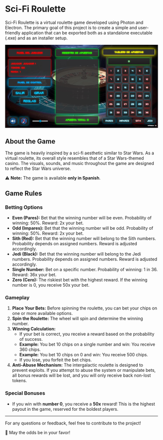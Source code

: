 # Sci-Fi Roulette

Sci-Fi Roulette is a virtual roulette game developed using Photon and Electron. The primary goal of this project is to create a simple and user-friendly application that can be exported both as a standalone executable (.exe) and as an installer setup.

![Game ScreenShot](assets/images/backgrounds/ScreenShot.jpg)

## About the Game

The game is heavily inspired by a sci-fi aesthetic similar to Star Wars. As a virtual roulette, its overall style resembles that of a Star Wars-themed casino. The visuals, sounds, and music throughout the game are designed to reflect the Star Wars universe.

⚠ **Note:** The game is available **only in Spanish**.

## Game Rules

### Betting Options

- **Even (Pares):** Bet that the winning number will be even. Probability of winning: 50%. Reward: 2x your bet.
- **Odd (Impares):** Bet that the winning number will be odd. Probability of winning: 50%. Reward: 2x your bet.
- **Sith (Red):** Bet that the winning number will belong to the Sith numbers. Probability depends on assigned numbers. Reward is adjusted accordingly.
- **Jedi (Black):** Bet that the winning number will belong to the Jedi numbers. Probability depends on assigned numbers. Reward is adjusted accordingly.
- **Single Number:** Bet on a specific number. Probability of winning: 1 in 36. Reward: 36x your bet.
- **Zero (Cero):** The riskiest bet with the highest reward. If the winning number is 0, you receive 50x your bet.

### Gameplay

1. **Place Your Bets:** Before spinning the roulette, you can bet your chips on one or more available options.
2. **Spin the Roulette:** The wheel will spin and determine the winning number.
3. **Winning Calculation:**
   - If your bet is correct, you receive a reward based on the probability of success.
   - **Example:** You bet 10 chips on a single number and win: You receive 360 chips.
   - **Example:** You bet 10 chips on 0 and win: You receive 500 chips.
   - If you lose, you forfeit the bet chips.
4. **Anti-Abuse Mechanism:** The intergalactic roulette is designed to prevent exploits. If you attempt to abuse the system or manipulate bets, all bonus rewards will be lost, and you will only receive back non-lost tokens.

### Special Bonuses

- If you win with **number 0**, you receive a **50x** reward! This is the highest payout in the game, reserved for the boldest players.

---

For any questions or feedback, feel free to contribute to the project!

🚀 May the odds be in your favor!
